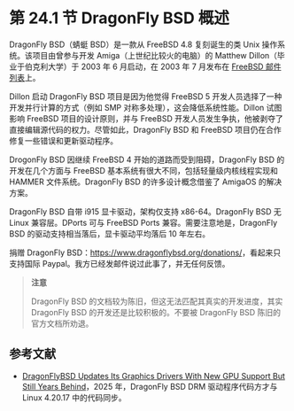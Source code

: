 # 第 24.1 节 DragonFly BSD 概述

DragonFly BSD（蜻蜓 BSD）是一款从 FreeBSD 4.8 复刻诞生的类 Unix 操作系统。该项目由曾参与开发 Amiga（上世纪比较火的电脑）的 Matthew Dillon（毕业于伯克利大学）于 2003 年 6 月启动，在 2003 年 7 月发布在 [FreeBSD 邮件列表](https://lists.freebsd.org/pipermail/freebsd-current/2003-July/006889.html)上。

Dillon 启动 DragonFly BSD 项目是因为他觉得 FreeBSD 5 开发人员选择了一种开发并行计算的方式（例如 SMP 对称多处理），这会降低系统性能。Dillon 试图影响 FreeBSD 项目的设计原则，并与 FreeBSD 开发人员发生争执，他被剥夺了直接编辑源代码的权力。尽管如此，DragonFly BSD 和 FreeBSD 项目仍在合作修复一些错误和更新驱动程序。

DrogonFly BSD 因继续 FreeBSD 4 开始的道路而受到阻碍，DragonFly BSD 的开发在几个方面与 FreeBSD 基本系统有很大不同，包括轻量级内核线程实现和 HAMMER 文件系统。DragonFly BSD 的许多设计概念借鉴了 AmigaOS 的解决方案。

DragonFly BSD 自带 i915 显卡驱动，架构仅支持 x86-64。DragonFly BSD 无 Linux 兼容层。DPorts 可与 FreeBSD Ports 兼容。需要注意地是，DragonFly BSD 的驱动支持相当落后，显卡驱动平均落后 10 年左右。

捐赠 DragonFly BSD：<https://www.dragonflybsd.org/donations/>，看起来只支持国际 Paypal。我方已经发邮件说过此事了，并无任何反馈。

> **注意**
>
> DragonFly BSD 的文档较为陈旧，但这无法匹配其真实的开发进度，其实 DragonFly BSD 的开发还是比较积极的。不要被 DragonFly BSD 陈旧的官方文档所劝退。

## 参考文献

- [DragonFlyBSD Updates Its Graphics Drivers With New GPU Support But Still Years Behind](https://www.phoronix.com/news/DragonFlyBSD-DRM-Linux-4.20.17)，2025 年，DragonFly BSD DRM 驱动程序代码方才与 Linux 4.20.17 中的代码同步。
